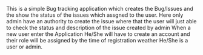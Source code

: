 This is a simple Bug tracking application which creates the Bug/Issues and the show the status of the issues which assgned to the user.
Here only admin have an authority to create the issue where that the user will just able to check the status and description of the issue created by admin
When a new user enter the Application He/She will have to create an account and their role will be assigned by the time of registration weather He/She is a user or admin.
